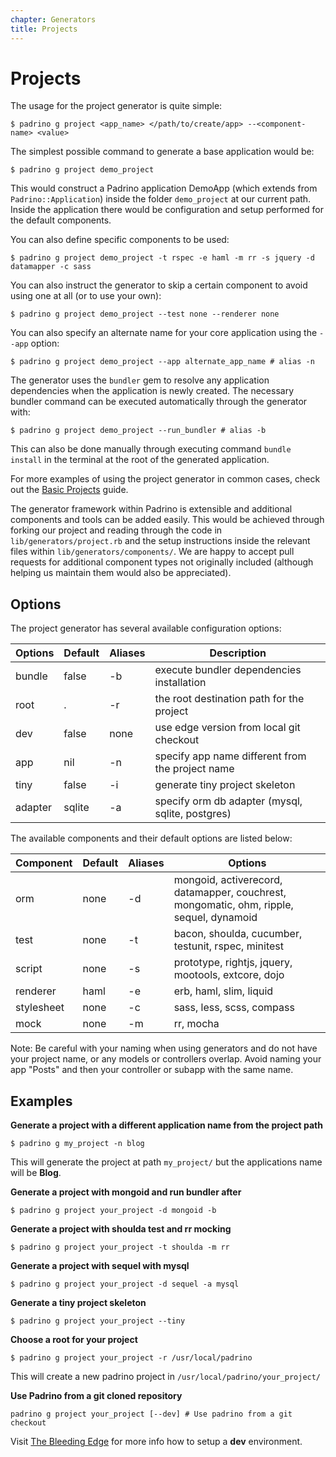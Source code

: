 ```yaml
---
chapter: Generators
title: Projects
---
```


# Projects

The usage for the project generator is quite simple:

```shell
$ padrino g project <app_name> </path/to/create/app> --<component-name> <value>
```

The simplest possible command to generate a base application would be:

```shell
$ padrino g project demo_project
```

This would construct a Padrino application DemoApp (which extends from
`Padrino::Application`) inside the folder `demo_project` at our current path.
Inside the application there would be configuration and setup performed for the
default components.

You can also define specific components to be used:

```shell
$ padrino g project demo_project -t rspec -e haml -m rr -s jquery -d datamapper -c sass
```

You can also instruct the generator to skip a certain component to avoid using
one at all (or to use your own):

```shell
$ padrino g project demo_project --test none --renderer none
```

You can also specify an alternate name for your core application using the
`--app` option:

```shell
$ padrino g project demo_project --app alternate_app_name # alias -n
```

The generator uses the `bundler` gem to resolve any application dependencies
when the application is newly created. The necessary bundler command can be
executed automatically through the generator with:

```shell
$ padrino g project demo_project --run_bundler # alias -b
```

This can also be done manually through executing command `bundle install` in the
terminal at the root of the generated application.

For more examples of using the project generator in common cases, check out the
[Basic Projects](/guides/getting-started/basic-projects "Basic Projects") guide.

The generator framework within Padrino is extensible and additional components
and tools can be added easily. This would be achieved through forking our
project and reading through the code in `lib/generators/project.rb` and the
setup instructions inside the relevant files within
`lib/generators/components/`. We are happy to accept pull requests for
additional component types not originally included (although helping us maintain
them would also be appreciated).

## Options

The project generator has several available configuration options:

Options | Default | Aliases | Description
------- | ------- | ------- | ------------------------------------------------
bundle  | false   | -b      | execute bundler dependencies installation
root    | .       | -r      | the root destination path for the project
dev     | false   | none    | use edge version from local git checkout
app     | nil     | -n      | specify app name different from the project name
tiny    | false   | -i      | generate tiny project skeleton
adapter | sqlite  | -a      | specify orm db adapter (mysql, sqlite, postgres)

The available components and their default options are listed below:

Component  | Default | Aliases | Options
---------- | ------- | ------- | ---------------------------------------------------------------------------------------
orm        | none    | -d      | mongoid, activerecord, datamapper, couchrest, mongomatic, ohm, ripple, sequel, dynamoid
test       | none    | -t      | bacon, shoulda, cucumber, testunit, rspec, minitest
script     | none    | -s      | prototype, rightjs, jquery, mootools, extcore, dojo
renderer   | haml    | -e      | erb, haml, slim, liquid
stylesheet | none    | -c      | sass, less, scss, compass
mock       | none    | -m      | rr, mocha

Note: Be careful with your naming when using generators and do not have your
project name, or any models or controllers overlap. Avoid naming your app
"Posts" and then your controller or subapp with the same name.

## Examples

**Generate a project with a different application name from the project path**

```shell
$ padrino g my_project -n blog
```

This will generate the project at path `my_project/` but the applications name
will be **Blog**.

**Generate a project with mongoid and run bundler after**

```shell
$ padrino g project your_project -d mongoid -b
```

**Generate a project with shoulda test and rr mocking**

```shell
$ padrino g project your_project -t shoulda -m rr
```

**Generate a project with sequel with mysql**

```shell
$ padrino g project your_project -d sequel -a mysql
```

**Generate a tiny project skeleton**

```shell
$ padrino g project your_project --tiny
```

**Choose a root for your project**

```shell
$ padrino g project your_project -r /usr/local/padrino
```

This will create a new padrino project in `/usr/local/padrino/your_project/`

**Use Padrino from a git cloned repository**

```shell
padrino g project your_project [--dev] # Use padrino from a git checkout
```

Visit [The Bleeding Edge](/guides/introduction/the-bleeding-edge "The Bleeding Edge") for
more info how to setup a **dev** environment.
